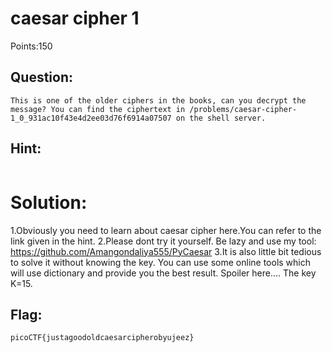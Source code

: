 # caesar cipher 1

Points:150

## Question:

```
This is one of the older ciphers in the books, can you decrypt the message? You can find the ciphertext in /problems/caesar-cipher-1_0_931ac10f43e4d2ee03d76f6914a07507 on the shell server. 
```


## Hint:

```caesar cipher tutorial. Link: https://learncryptography.com/classical-encryption/caesar-cipher
```


# Solution:

  1.Obviously you need to learn about caesar cipher here.You can refer to the link given in the hint.
  2.Please dont try it yourself. Be lazy and use my tool: https://github.com/Amangondaliya555/PyCaesar
  3.It is also little bit tedious to solve it without knowing the key. You can use some online tools which will use dictionary and
    provide you the best result. Spoiler here.... The key K=15.

## Flag:

```
picoCTF{justagoodoldcaesarcipherobyujeez}
```
